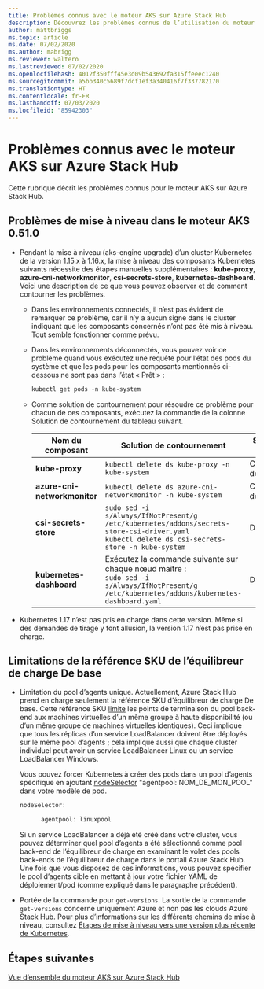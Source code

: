 ```yaml
---
title: Problèmes connus avec le moteur AKS sur Azure Stack Hub
description: Découvrez les problèmes connus de l’utilisation du moteur AKS sur Azure Stack Hub.
author: mattbriggs
ms.topic: article
ms.date: 07/02/2020
ms.author: mabrigg
ms.reviewer: waltero
ms.lastreviewed: 07/02/2020
ms.openlocfilehash: 4012f350fff45e3d09b543692fa315ffeeec1240
ms.sourcegitcommit: a5bb340c5689f7dcf1ef3a340416f7f337782170
ms.translationtype: HT
ms.contentlocale: fr-FR
ms.lasthandoff: 07/03/2020
ms.locfileid: "85942303"
---
```

# <a name="known-issues-with-the-aks-engine-on-azure-stack-hub"></a>Problèmes connus avec le moteur AKS sur Azure Stack Hub

Cette rubrique décrit les problèmes connus pour le moteur AKS sur Azure Stack Hub.

## <a name="upgrade-issues-in-aks-engine-0510"></a>Problèmes de mise à niveau dans le moteur AKS 0.51.0

* Pendant la mise à niveau (aks-engine upgrade) d’un cluster Kubernetes de la version 1.15.x à 1.16.x, la mise à niveau des composants Kubernetes suivants nécessite des étapes manuelles supplémentaires : **kube-proxy**, **azure-cni-networkmonitor**, **csi-secrets-store**, **kubernetes-dashboard**. Voici une description de ce que vous pouvez observer et de comment contourner les problèmes.

  * Dans les environnements connectés, il n’est pas évident de remarquer ce problème, car il n’y a aucun signe dans le cluster indiquant que les composants concernés n’ont pas été mis à niveau. Tout semble fonctionner comme prévu.
  * Dans les environnements déconnectés, vous pouvez voir ce problème quand vous exécutez une requête pour l’état des pods du système et que les pods pour les composants mentionnés ci-dessous ne sont pas dans l’état « Prêt » :

    ```PowerShell
    kubectl get pods -n kube-system
    ```

  * Comme solution de contournement pour résoudre ce problème pour chacun de ces composants, exécutez la commande de la colonne Solution de contournement du tableau suivant.

    |Nom du composant |Solution de contournement |Scénarios affectés|
    |---------------|-----------|------------------|
    |**kube-proxy**     | `kubectl delete ds kube-proxy -n kube-system` |Connecté, déconnecté |
    |**azure-cni-networkmonitor**   | `kubectl delete ds azure-cni-networkmonitor -n kube-system`   | Connecté, déconnecté |
    |**csi-secrets-store**  |`sudo sed -i s/Always/IfNotPresent/g /etc/kubernetes/addons/secrets-store-csi-driver.yaml`<br>`kubectl delete ds csi-secrets-store -n kube-system` | Déconnecté |
    |**kubernetes-dashboard** |Exécutez la commande suivante sur chaque nœud maître :<br>`sudo sed -i s/Always/IfNotPresent/g /etc/kubernetes/addons/kubernetes-dashboard.yaml` |Déconnecté |

* Kubernetes 1.17 n’est pas pris en charge dans cette version. Même si des demandes de tirage y font allusion, la version 1.17 n’est pas prise en charge.

## <a name="basic-load-balancer-sku-limitations"></a>Limitations de la référence SKU de l’équilibreur de charge De base

* Limitation du pool d’agents unique. Actuellement, Azure Stack Hub prend en charge seulement la référence SKU d’équilibreur de charge De base. Cette référence SKU [limite](https://docs.microsoft.com/azure/load-balancer/concepts-limitations#skus) les points de terminaison du pool back-end aux machines virtuelles d’un même groupe à haute disponibilité (ou d’un même groupe de machines virtuelles identiques). Ceci implique que tous les réplicas d’un service LoadBalancer doivent être déployés sur le même pool d’agents ; cela implique aussi que chaque cluster individuel peut avoir un service LoadBalancer Linux ou un service LoadBalancer Windows.

  Vous pouvez forcer Kubernetes à créer des pods dans un pool d’agents spécifique en ajoutant [nodeSelector](https://kubernetes.io/docs/concepts/configuration/assign-pod-node/) "agentpool: NOM_DE_MON_POOL" dans votre modèle de pod.

  ```powershell
  nodeSelector:

        agentpool: linuxpool
  ```
  
  Si un service LoadBalancer a déjà été créé dans votre cluster, vous pouvez déterminer quel pool d’agents a été sélectionné comme pool back-end de l’équilibreur de charge en examinant le volet des pools back-ends de l’équilibreur de charge dans le portail Azure Stack Hub. Une fois que vous disposez de ces informations, vous pouvez spécifier le pool d’agents cible en mettant à jour votre fichier YAML de déploiement/pod (comme expliqué dans le paragraphe précédent).

* Portée de la commande pour `get-versions`. La sortie de la commande `get-versions` concerne uniquement Azure et non pas les clouds Azure Stack Hub. Pour plus d’informations sur les différents chemins de mise à niveau, consultez [Étapes de mise à niveau vers une version plus récente de Kubernetes](azure-stack-kubernetes-aks-engine-upgrade.md#steps-to-upgrade-to-a-newer-kubernetes-version).

## <a name="next-steps"></a>Étapes suivantes

[Vue d’ensemble du moteur AKS sur Azure Stack Hub](azure-stack-kubernetes-aks-engine-overview.md)
